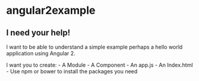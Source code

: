 # angular2example

## I need your help!

I want to be able to understand a simple example perhaps a hello world application using Angular 2.

I want you to create:
        - A Module
        - A Component
        - An app.js
        - An Index.html
        - Use npm or bower to install the packages you need
